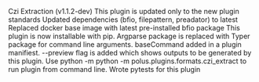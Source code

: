Czi Extraction (v1.1.2-dev)
This plugin is updated only to the new plugin standards
Updated dependencies (bfio, filepattern, preadator) to latest
Replaced docker base image with latest pre-installed bfio package
This plugin is now installable with pip.
Argparse package is replaced with Typer package for command line arguments.
baseCommand added in a plugin manifiest.
--preview flag is added which shows outputs to be generated by this plugin.
Use python -m python -m polus.plugins.formats.czi_extract to run plugin from command line.
Wrote pytests for this plugin
